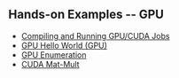 
## <a name="hands-on"></a>Hands-on Examples -- GPU
* [Compiling and Running GPU/CUDA Jobs](#comp-and-run-cuda-jobs)
* [GPU Hello World (GPU) ](#hello-world-gpu)
* [GPU Enumeration ](#enum-gpu)
* [CUDA Mat-Mult](#mat-mul-gpu)
